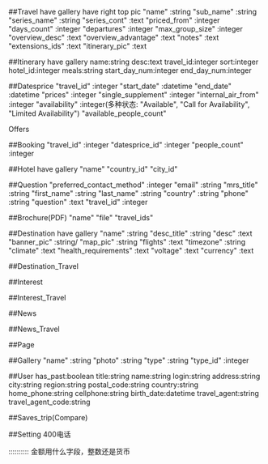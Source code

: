 ##Travel
	have gallery
	have right top pic
	"name" :string
	"sub_name" :string
	"series_name" :string
	"series_cont"	:text
	"priced_from" :integer
	"days_count"	:integer
	"departures" :integer
	"max_group_size" :integer
	"overview_desc" :text
	"overview_advantage" :text
	"notes" :text
	"extensions_ids" :text
	"itinerary_pic"	:text

##Itinerary
	have gallery
	name:string
	desc:text
	travel_id:integer
	sort:integer
	hotel_id:integer
	meals:string
	start_day_num:integer
	end_day_num:integer

##Datesprice
	"travel_id" :integer
	"start_date" :datetime
	"end_date" :datetime
	"prices"	:integer
	"single_supplement" :integer
	"internal_air_from" :integer
	"availability" :integer(多种状态: "Available", "Call for Availability", "Limited Availability")
	"available_people_count"

Offers
	
##Booking
	"travel_id" :integer
	"datesprice_id" :integer
	"people_count"	:integer

##Hotel
	have gallery
	"name"
	"country_id"
	"city_id"

##Question
	"preferred_contact_method" :integer
	"email"	:string
	"mrs_title"	:string
	"first_name" :string
	"last_name"	:string
	"country"	:string
	"phone"	:string
	"question"	:text
	"travel_id" :integer

##Brochure(PDF)
	"name"
	"file"
	"travel_ids"

##Destination
	have gallery
	"name" 	:string
	"desc_title" :string
	"desc"	:text
	"banner_pic" :string/
	"map_pic" :string
	"flights"	:text
	"timezone" :string
	"climate"	:text
	"health_requirements" :text
	"voltage"	:text
	"currency"	:text

##Destination_Travel


##Interest


##Interest_Travel


##News


##News_Travel


##Page


##Gallery
	"name" :string
	"photo" :string
	"type" :string
	"type_id" :integer

##User
	has_past:boolean
	title:string
	name:string
	login:string
	address:string
	city:string
	region:string
	postal_code:string
	country:string
	home_phone:string
	cellphone:string
	birth_date:datetime
	travel_agent:string
	travel_agent_code:string


##Saves_trip(Compare)


##Setting
	400电话

::::::::::
金额用什么字段，整数还是货币
